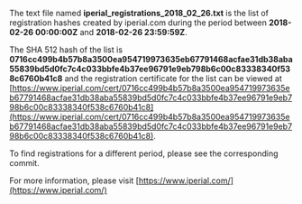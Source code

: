 The text file named **iperial_registrations_2018_02_26.txt** is the list of registration hashes created by iperial.com during the period between **2018-02-26 00:00:00Z** and **2018-02-26 23:59:59Z**.

The SHA 512 hash of the list is **0716cc499b4b57b8a3500ea954719973635eb67791468acfae31db38aba55839bd5d0fc7c4c033bbfe4b37ee96791e9eb798b6c00c83338340f538c6760b41c8** and the registration certificate for the list can be viewed at [https://www.iperial.com/cert/0716cc499b4b57b8a3500ea954719973635eb67791468acfae31db38aba55839bd5d0fc7c4c033bbfe4b37ee96791e9eb798b6c00c83338340f538c6760b41c8](https://www.iperial.com/cert/0716cc499b4b57b8a3500ea954719973635eb67791468acfae31db38aba55839bd5d0fc7c4c033bbfe4b37ee96791e9eb798b6c00c83338340f538c6760b41c8).

To find registrations for a different period, please see the corresponding commit.

For more information, please visit [https://www.iperial.com/](https://www.iperial.com/)
